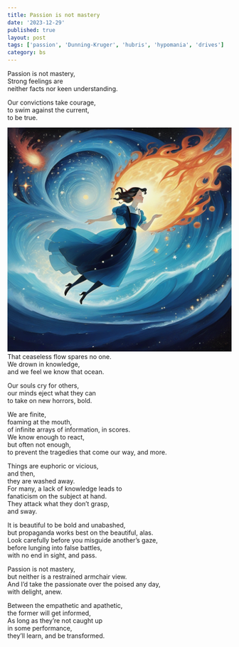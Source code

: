 ```yaml
---
title: Passion is not mastery
date: '2023-12-29'
published: true
layout: post
tags: ['passion', 'Dunning-Kruger', 'hubris', 'hypomania', 'drives']
category: bs
---
```


Passion is not mastery,
<br>
Strong feelings are
<br>
neither facts nor keen understanding.
<br>

Our convictions take courage,
<br>
to swim against the current,
<br>
to be true.
<br>

![diving-bell](../assets/diving-bell.png)
<br>
That ceaseless flow spares no one.
<br>
We drown in knowledge,
<br>
and we feel we know that ocean.
<br>

Our souls cry for others,
<br>
our minds eject what they can
<br>
to take on new horrors, bold.
<br>

We are finite,
<br>
foaming at the mouth,
<br>
of infinite arrays of information, in scores.
<br>
We know enough to react,
<br>
but often not enough,
<br>
to prevent the tragedies that come our way, and more.
<br>

Things are euphoric or vicious,
<br>
and then,
<br>
they are washed away.
<br>
For many, a lack of knowledge leads to
<br>
fanaticism on the subject at hand.
<br>
They attack what they don’t grasp,
<br>
and sway.
<br>

It is beautiful to be bold and unabashed,
<br>
but propaganda works best on the beautiful, alas.
<br>
Look carefully before you misguide another’s gaze,
<br>
before lunging into false battles,
<br>
with no end in sight, and pass.
<br>

Passion is not mastery,
<br>
but neither is a restrained armchair view.
<br>
And I’d take the passionate over the poised any day,
<br>
with delight, anew.
<br>

Between the empathetic and apathetic,
<br>
the former will get informed,
<br>
As long as they’re not caught up
<br>
in some performance,
<br>
they’ll learn, and be transformed.
<br>
